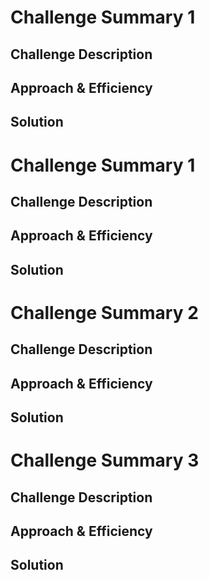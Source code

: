 # Challenge Summary 1
<!--Print the array elements in reverse order -->
## Challenge Description
<!--
Prompts the user to enter the number of elements to be part of an array, User will be prompted again to enter the array elements.
array_reverse.py will display the array in reverse order.
File Location: data_structures_and_algorithms\challenges\array_reverse\array_reverse.py-->
## Approach & Efficiency
<!--
userInputs method will be called to gather user entred inputs and put into an array using append method
reverseArray method will be called to read the user entered array elements in reverse order using pop method and each element will be added to a new array using append method. Finally print the array in reverse order on the console -->
## Solution
<!-- 
Refer the white board image in the followiing location data_structures_and_algorithms\challenges\array_reverse\assets\array-reverse.jpg-->

# Challenge Summary 1
<!-- Print the entered numbers in reverse order -->
## Challenge Description
<!--Prompts the user to enter the numbers in a comma separated format
array_reverse.py will display the entered elements in reverse order-->
## Approach & Efficiency
<!--
Split the user entered string on the cosole into an array using split method.
reverseArray method will be called to read the array in reverse order using pop method and add them into an new array using append method.-->
## Solution
<!--Refer the white board image in the followiing location 
data_structures_and_algorithms\challenges\array_reverse_2\assets\array-reverse2.jpg-->

# Challenge Summary 2
<!--Insert an element into middle index of an array -->
## Challenge Description
<!--Prompts the user to enter the number of elements to be part of an array, User will be prompted again to enter the array elements. Also prompt the user to enter element which needs to be added in middle index
array_shift.py will display an array after inserting user entered element to middle index of an array.
File Location:
data_structures_and_algorithms\challenges\array_shift\array_shift.py -->
## Approach & Efficiency
<!--userInputs method will be called to gather user entred inputs and put into an array using append method and user also will be prompted to enter the element which needs to be added in middle index
insertShiftArray function takes in an array and the value to be added to middle index of an array. Find out the middle index to identify left side array and right side array, and insert user entered element into middle.
 Return an array with the new value added at the middle index.
-->
## Solution
<!--Refer the white board image in the followiing location 
data_structures_and_algorithms\challenges\array_shift\assets\array-shift.jpg -->

# Challenge Summary 3
<!--Find out the index of a search key from an array -->
## Challenge Description
<!--Prompts the user to enter the number of elements to be part of an array, User will be prompted again to enter the array elements.Also prompt the user to enter the element for which index needs to be identified
array_binary_search.py will return the index of the array’s element that is equal to the search key, or -1 if the element does not exist. 
File Location
data_structures_and_algorithms\challenges\array_binary_search\array_binary_search.py-->
## Approach & Efficiency
<!--userInputs method will be called to gather user entred inputs and put into an array using append method and user also will be prompted to enter the element for which index needs to be identified 
BinarySearch method will be called to identify the middle index, compares the value of middle index of an array against search key. If values are same return middle index, if the search key is greater than the value of middle index of an array then search in right side of an array, if the search key is less than the value of middle index of an array then search in left side of an array. If search key found either in left side or right side of an array then return the respective index else return -1-->
## Solution
<!--Refer the white board image in the followiing location 
data_structures_and_algorithms\challenges\array_binary_search\assets\array-binary-search.jpg -->